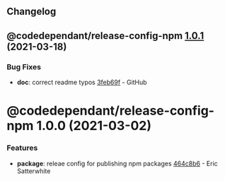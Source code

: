 ## Changelog

## @codedependant/release-config-npm [1.0.1](https://github.com/esatterwhite/semantic-release-tools/compare/@codedependant/release-config-npm@1.0.0...@codedependant/release-config-npm@1.0.1) (2021-03-18)


### Bug Fixes

* **doc**: correct readme typos [3feb69f](https://github.com/esatterwhite/semantic-release-tools/commit/3feb69fc5a832ddcc5de2a3f7a9df92ceeb71add) - GitHub

# @codedependant/release-config-npm 1.0.0 (2021-03-02)


### Features

* **package**: releae config for publishing npm packages [464c8b6](https://github.com/esatterwhite/semantic-release-tools/commit/464c8b6d5aa6269703a57f2e3ec7283db2fbe05d) - Eric Satterwhite
